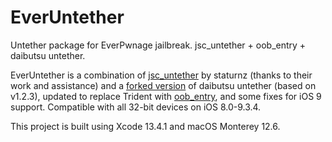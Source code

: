 # EverUntether

Untether package for EverPwnage jailbreak. jsc_untether + oob_entry + daibutsu untether.

EverUntether is a combination of [jsc_untether](https://github.com/staturnzz/jsc_untether) by staturnz (thanks to their work and assistance) and a [forked version](https://github.com/LukeZGD/daibutsu) of daibutsu untether (based on v1.2.3), updated to replace Trident with [oob_entry](https://github.com/staturnzz/oob_entry), and some fixes for iOS 9 support. Compatible with all 32-bit devices on iOS 8.0-9.3.4.

This project is built using Xcode 13.4.1 and macOS Monterey 12.6.
